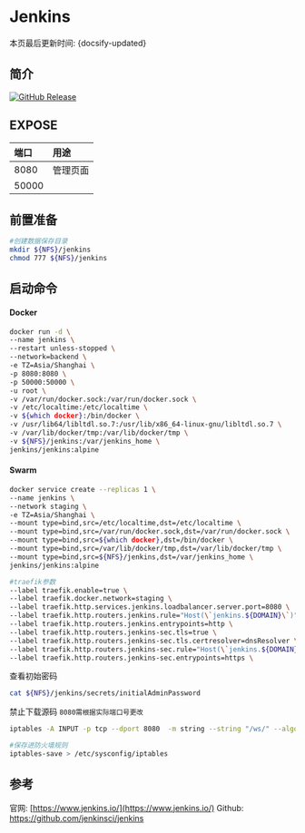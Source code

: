 # Jenkins

本页最后更新时间: {docsify-updated}

## 简介

[![GitHub Release](https://img.shields.io/github/release/jenkinsci/jenkins.svg)](https://github.com/jenkinsci/jenkins/releases/latest)

## EXPOSE

| 端口 | 用途 |
| :--- | :--- |
| 8080 | 管理页面 |
| 50000 |  |



## 前置准备

```bash
#创建数据保存目录
mkdir ${NFS}/jenkins
chmod 777 ${NFS}/jenkins
```

## 启动命令

<!-- tabs:start -->
#### **Docker**
```bash
docker run -d \
--name jenkins \
--restart unless-stopped \
--network=backend \
-e TZ=Asia/Shanghai \
-p 8080:8080 \
-p 50000:50000 \
-u root \
-v /var/run/docker.sock:/var/run/docker.sock \
-v /etc/localtime:/etc/localtime \
-v ${which docker}:/bin/docker \
-v /usr/lib64/libltdl.so.7:/usr/lib/x86_64-linux-gnu/libltdl.so.7 \
-v /var/lib/docker/tmp:/var/lib/docker/tmp \
-v ${NFS}/jenkins:/var/jenkins_home \
jenkins/jenkins:alpine
```


#### **Swarm**
```bash
docker service create --replicas 1 \
--name jenkins \
--network staging \
-e TZ=Asia/Shanghai \
--mount type=bind,src=/etc/localtime,dst=/etc/localtime \
--mount type=bind,src=/var/run/docker.sock,dst=/var/run/docker.sock \
--mount type=bind,src=${which docker},dst=/bin/docker \
--mount type=bind,src=/var/lib/docker/tmp,dst=/var/lib/docker/tmp \
--mount type=bind,src=${NFS}/jenkins,dst=/var/jenkins_home \
jenkins/jenkins:alpine

#traefik参数
--label traefik.enable=true \
--label traefik.docker.network=staging \
--label traefik.http.services.jenkins.loadbalancer.server.port=8080 \
--label traefik.http.routers.jenkins.rule="Host(\`jenkins.${DOMAIN}\`)" \
--label traefik.http.routers.jenkins.entrypoints=http \
--label traefik.http.routers.jenkins-sec.tls=true \
--label traefik.http.routers.jenkins-sec.tls.certresolver=dnsResolver \
--label traefik.http.routers.jenkins-sec.rule="Host(\`jenkins.${DOMAIN}\`)" \
--label traefik.http.routers.jenkins-sec.entrypoints=https \
```

<!-- tabs:end -->

查看初始密码

```bash
cat ${NFS}/jenkins/secrets/initialAdminPassword
```

禁止下载源码 `8080需根据实际端口号更改`

```bash
iptables -A INPUT -p tcp --dport 8080  -m string --string "/ws/" --algo bm -j REJECT --reject-with tcp-reset

#保存进防火墙规则
iptables-save > /etc/sysconfig/iptables
```



##  参考

官网: [https://www.jenkins.io/](https://www.jenkins.io/)
Github: https://github.com/jenkinsci/jenkins

